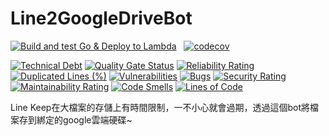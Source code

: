 # Line2GoogleDriveBot
[![Build and test Go & Deploy to Lambda](https://github.com/onepiece010938/Line2GoogleDriveBot/actions/workflows/aws-lambda.yml/badge.svg)](https://github.com/onepiece010938/Line2GoogleDriveBot/actions/workflows/aws-lambda.yml) &nbsp;
[![codecov](https://codecov.io/gh/onepiece010938/Line2GoogleDriveBot/branch/main/graph/badge.svg?token=A7U6ZS7OI5)](https://codecov.io/gh/onepiece010938/Line2GoogleDriveBot)




[![Technical Debt](https://sonarcloud.io/api/project_badges/measure?project=onepiece010938_Line2GoogleDriveBot&metric=sqale_index)](https://sonarcloud.io/summary/new_code?id=onepiece010938_Line2GoogleDriveBot)
[![Quality Gate Status](https://sonarcloud.io/api/project_badges/measure?project=onepiece010938_Line2GoogleDriveBot&metric=alert_status)](https://sonarcloud.io/summary/new_code?id=onepiece010938_Line2GoogleDriveBot)
[![Reliability Rating](https://sonarcloud.io/api/project_badges/measure?project=onepiece010938_Line2GoogleDriveBot&metric=reliability_rating)](https://sonarcloud.io/summary/new_code?id=onepiece010938_Line2GoogleDriveBot)
[![Duplicated Lines (%)](https://sonarcloud.io/api/project_badges/measure?project=onepiece010938_Line2GoogleDriveBot&metric=duplicated_lines_density)](https://sonarcloud.io/summary/new_code?id=onepiece010938_Line2GoogleDriveBot)
[![Vulnerabilities](https://sonarcloud.io/api/project_badges/measure?project=onepiece010938_Line2GoogleDriveBot&metric=vulnerabilities)](https://sonarcloud.io/summary/new_code?id=onepiece010938_Line2GoogleDriveBot)
[![Bugs](https://sonarcloud.io/api/project_badges/measure?project=onepiece010938_Line2GoogleDriveBot&metric=bugs)](https://sonarcloud.io/summary/new_code?id=onepiece010938_Line2GoogleDriveBot)
[![Security Rating](https://sonarcloud.io/api/project_badges/measure?project=onepiece010938_Line2GoogleDriveBot&metric=security_rating)](https://sonarcloud.io/summary/new_code?id=onepiece010938_Line2GoogleDriveBot)
[![Maintainability Rating](https://sonarcloud.io/api/project_badges/measure?project=onepiece010938_Line2GoogleDriveBot&metric=sqale_rating)](https://sonarcloud.io/summary/new_code?id=onepiece010938_Line2GoogleDriveBot)
[![Code Smells](https://sonarcloud.io/api/project_badges/measure?project=onepiece010938_Line2GoogleDriveBot&metric=code_smells)](https://sonarcloud.io/summary/new_code?id=onepiece010938_Line2GoogleDriveBot)
[![Lines of Code](https://sonarcloud.io/api/project_badges/measure?project=onepiece010938_Line2GoogleDriveBot&metric=ncloc)](https://sonarcloud.io/summary/new_code?id=onepiece010938_Line2GoogleDriveBot)

Line Keep在大檔案的存儲上有時間限制，一不小心就會過期，透過這個bot將檔案存到綁定的google雲端硬碟~
